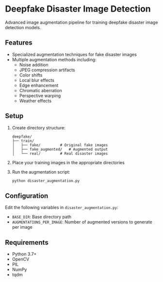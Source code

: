 # Deepfake Disaster Image Detection

Advanced image augmentation pipeline for training deepfake disaster image detection models.

## Features

- Specialized augmentation techniques for fake disaster images
- Multiple augmentation methods including:
  - Noise addition
  - JPEG compression artifacts
  - Color shifts
  - Local blur effects
  - Edge enhancement
  - Chromatic aberration
  - Perspective warping
  - Weather effects

## Setup

1. Create directory structure:
   ```
   deepfake/
   ├── train/
   │   ├── fake/         # Original fake images
   │   ├── fake_augmented/   # Augmented output
   │   └── real/         # Real disaster images
   ```

2. Place your training images in the appropriate directories

3. Run the augmentation script:
   ```python
   python disaster_augmentation.py
   ```

## Configuration

Edit the following variables in `disaster_augmentation.py`:
- `BASE_DIR`: Base directory path
- `AUGMENTATIONS_PER_IMAGE`: Number of augmented versions to generate per image

## Requirements

- Python 3.7+
- OpenCV
- PIL
- NumPy
- tqdm